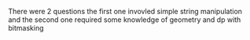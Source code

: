 There were 2 questions the first one invovled simple string manipulation and the second one required some knowledge of geometry
and dp with bitmasking 
